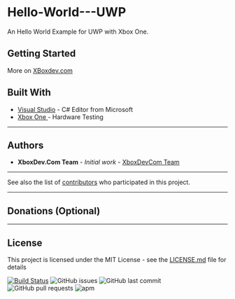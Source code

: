 # Hello-World---UWP
An Hello World Example for UWP with Xbox One.

## Getting Started

More on [XBoxdev.com](https://www.xboxdev.com/tutorials/schritt-fuer-schritt-zum-hello-world-auf-der-xbox-oned)

## Built With

* [Visual Studio](http://www.dropwizard.io/1.0.2/docs/) - C# Editor from Microsoft 
* [Xbox One ](https://afflnk.microsoft.com/c/1256010/476314/7806/) - Hardware Testing



---

## Authors

* **XboxDev.Com Team** - *Initial work* - [XboxDevCom Team](https://github.com/XboxDevCom)

---

See also the list of [contributors](https://github.com/XboxDevCom/Hello-World---UWP/contributors) who participated in this project.

---

## Donations (Optional)

---

## License

This project is licensed under the MIT License - see the [LICENSE.md](LICENSE.md) file for details

[![Build Status](http://img.shields.io/travis/badges/badgerbadgerbadger.svg?style=flat-square)](https://travis-ci.org/badges/badgerbadgerbadger) ![GitHub issues](https://img.shields.io/github/issues/badges/shields.svg) ![GitHub last commit](https://img.shields.io/github/last-commit/google/skia.svg) ![GitHub pull requests](https://img.shields.io/github/issues-pr/cdnjs/cdnjs.svg) ![apm](https://img.shields.io/apm/l/vim-mode.svg)
